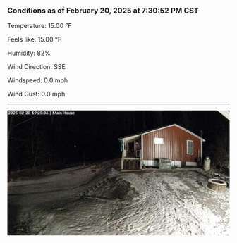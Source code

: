 ### Conditions as of February 20, 2025 at 7:30:52 PM CST 

Temperature: 15.00 &deg;F

Feels like: 15.00 &deg;F

Humidity: 82%

Wind Direction: SSE

Windspeed: 0.0 mph

Wind Gust: 0.0 mph

---

<img src="./images/latest.jpeg"/>


